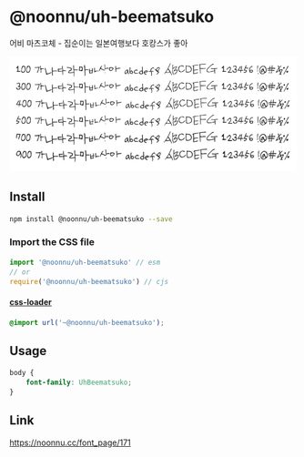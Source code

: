 # @noonnu/uh-beematsuko

어비 마츠코체 - 집순이는 일본여행보다 호캉스가 좋아

![example](./example.png)

## Install

```bash
npm install @noonnu/uh-beematsuko --save
```

### Import the CSS file

```js
import '@noonnu/uh-beematsuko' // esm
// or
require('@noonnu/uh-beematsuko') // cjs
```

#### [css-loader](https://github.com/webpack-contrib/css-loader)

```css
@import url('~@noonnu/uh-beematsuko');
```

## Usage

```css
body {
    font-family: UhBeematsuko;
}
```

## Link

https://noonnu.cc/font_page/171
